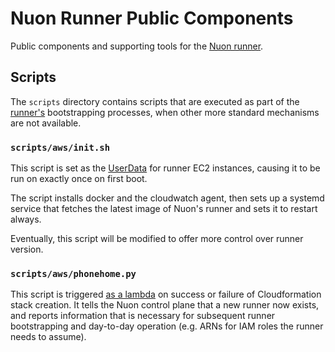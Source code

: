 # Nuon Runner Public Components
Public components and supporting tools for the [Nuon runner](https://docs.nuon.co/concepts/runners).

## Scripts

The `scripts` directory contains scripts that are executed as part of the [runner's]((https://docs.nuon.co/concepts/runners)) bootstrapping processes, when other more standard mechanisms are not available.

### `scripts/aws/init.sh`

This script is set as the [UserData](https://docs.aws.amazon.com/AWSEC2/latest/UserGuide/user-data.html) for runner EC2 instances, causing it to be run on exactly once on first boot.

The script installs docker and the cloudwatch agent, then sets up a systemd service that fetches the latest image of Nuon's runner and sets it to restart always.

Eventually, this script will be modified to offer more control over runner version.

### `scripts/aws/phonehome.py`

This script is triggered [as a lambda](https://docs.aws.amazon.com/lambda/latest/dg/services-cloudformation.html) on success or failure of Cloudformation stack creation. It tells the Nuon control plane that a new runner now exists, and reports information that is necessary for subsequent runner bootstrapping
and day-to-day operation (e.g. ARNs for IAM roles the runner needs to assume).